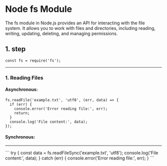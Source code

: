 # Node fs Module

The fs module in Node.js provides an API for interacting with the file system. It allows you to work with files and directories, including reading, writing, updating, deleting, and managing permissions.



## 1. step

```
const fs = require('fs');
```
<hr>

### 1. Reading Files

#### Asynchronous:

```
fs.readFile('example.txt', 'utf8', (err, data) => {
  if (err) {
    console.error('Error reading file:', err);
    return;
  }
  console.log('File content:', data);
});
```

#### Synchronous:

<hr>
```
try {
  const data = fs.readFileSync('example.txt', 'utf8');
  console.log('File content:', data);
} catch (err) {
  console.error('Error reading file:', err);
}
```







